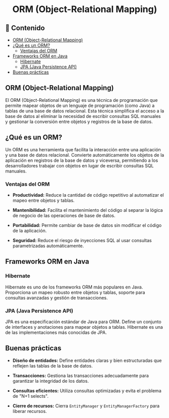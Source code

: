 <h1 align="center">ORM (Object-Relational Mapping)</h1>

<h2>📑 Contenido</h2>

- [ORM (Object-Relational Mapping)](#orm-object-relational-mapping)
- [¿Qué es un ORM?](#qué-es-un-orm)
  - [Ventajas del ORM](#ventajas-del-orm)
- [Frameworks ORM en Java](#frameworks-orm-en-java)
  - [Hibernate](#hibernate)
  - [JPA (Java Persistence API)](#jpa-java-persistence-api)
- [Buenas prácticas](#buenas-prácticas)

## ORM (Object-Relational Mapping)

El ORM (Object-Relational Mapping) es una técnica de programación que permite mapear objetos de un lenguaje de programación (como Java) a tablas de una base de datos relacional. Esta técnica simplifica el acceso a la base de datos al eliminar la necesidad de escribir consultas SQL manuales y gestionar la conversión entre objetos y registros de la base de datos.

## ¿Qué es un ORM?

Un ORM es una herramienta que facilita la interacción entre una aplicación y una base de datos relacional. Convierte automáticamente los objetos de la aplicación en registros de la base de datos y viceversa, permitiendo a los desarrolladores trabajar con objetos en lugar de escribir consultas SQL manuales.

### Ventajas del ORM

- **Productividad:** Reduce la cantidad de código repetitivo al automatizar el mapeo entre objetos y tablas.

- **Mantenibilidad:** Facilita el mantenimiento del código al separar la lógica de negocio de las operaciones de base de datos.

- **Portabilidad:** Permite cambiar de base de datos sin modificar el código de la aplicación.

- **Seguridad:** Reduce el riesgo de inyecciones SQL al usar consultas parametrizadas automáticamente.

## Frameworks ORM en Java

### Hibernate

Hibernate es uno de los frameworks ORM más populares en Java. Proporciona un mapeo robusto entre objetos y tablas, soporte para consultas avanzadas y gestión de transacciones.

### JPA (Java Persistence API)

JPA es una especificación estándar de Java para ORM. Define un conjunto de interfaces y anotaciones para mapear objetos a tablas. Hibernate es una de las implementaciones más conocidas de JPA.

## Buenas prácticas

- **Diseño de entidades:** Define entidades claras y bien estructuradas que reflejen las tablas de la base de datos.

- **Transacciones:** Gestiona las transacciones adecuadamente para garantizar la integridad de los datos.

- **Consultas eficientes:** Utiliza consultas optimizadas y evita el problema de "N+1 selects".

- **Cierre de recursos:** Cierra `EntityManager` y `EntityManagerFactory` para liberar recursos.
